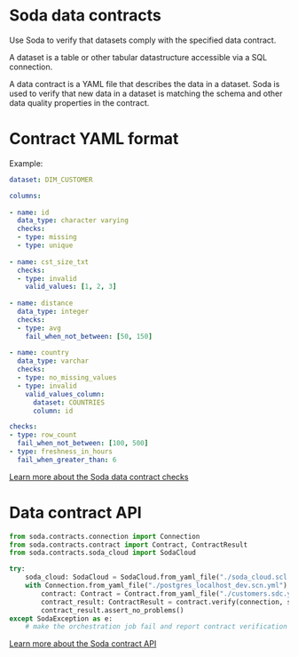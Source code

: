 # Soda data contracts

Use Soda to verify that datasets comply with the specified data contract. 

A dataset is a table or other tabular datastructure accessible via a SQL connection.

A data contract is a YAML file that describes the data in a dataset. Soda is used to 
verify that new data in a dataset is matching the schema and other data quality properties 
in the contract.

# Contract YAML format

Example:

```yaml
dataset: DIM_CUSTOMER

columns:
    
- name: id
  data_type: character varying
  checks:
  - type: missing
  - type: unique
    
- name: cst_size_txt
  checks:
  - type: invalid
    valid_values: [1, 2, 3]
    
- name: distance
  data_type: integer
  checks: 
  - type: avg
    fail_when_not_between: [50, 150]
          
- name: country
  data_type: varchar
  checks:
  - type: no_missing_values
  - type: invalid
    valid_values_column: 
      dataset: COUNTRIES
      column: id

checks:
- type: row_count
  fail_when_not_between: [100, 500]
- type: freshness_in_hours
  fail_when_greater_than: 6
```

[Learn more about the Soda data contract checks](docs/contract_checks.md)

# Data contract API

```python
from soda.contracts.connection import Connection
from soda.contracts.contract import Contract, ContractResult
from soda.contracts.soda_cloud import SodaCloud

try:
    soda_cloud: SodaCloud = SodaCloud.from_yaml_file("./soda_cloud.scl.yml")
    with Connection.from_yaml_file("./postgres_localhost_dev.scn.yml") as connection:
        contract: Contract = Contract.from_yaml_file("./customers.sdc.yml")
        contract_result: ContractResult = contract.verify(connection, soda_cloud)
        contract_result.assert_no_problems()
except SodaException as e:
    # make the orchestration job fail and report contract verification errors.
```

[Learn more about the Soda contract API](docs/contract_api.md)
